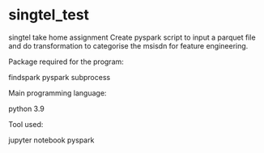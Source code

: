 # singtel_test
singtel take home assignment
Create pyspark script to input a parquet file and do transformation to categorise the msisdn for feature engineering.

Package required for the program:

findspark
pyspark
subprocess

Main programming language:

python 3.9

Tool used:

jupyter notebook
pyspark
